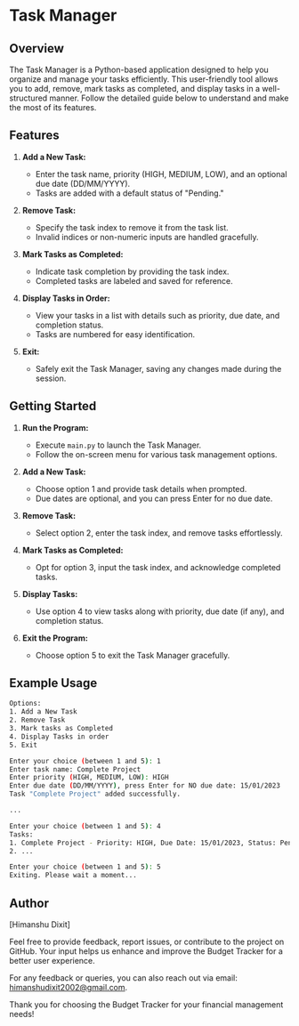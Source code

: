 # Task Manager

## Overview

The Task Manager is a Python-based application designed to help you organize and manage your tasks efficiently. This user-friendly tool allows you to add, remove, mark tasks as completed, and display tasks in a well-structured manner. Follow the detailed guide below to understand and make the most of its features.

## Features

1. **Add a New Task:**
   - Enter the task name, priority (HIGH, MEDIUM, LOW), and an optional due date (DD/MM/YYYY).
   - Tasks are added with a default status of "Pending."

2. **Remove Task:**
   - Specify the task index to remove it from the task list.
   - Invalid indices or non-numeric inputs are handled gracefully.

3. **Mark Tasks as Completed:**
   - Indicate task completion by providing the task index.
   - Completed tasks are labeled and saved for reference.

4. **Display Tasks in Order:**
   - View your tasks in a list with details such as priority, due date, and completion status.
   - Tasks are numbered for easy identification.

5. **Exit:**
   - Safely exit the Task Manager, saving any changes made during the session.

## Getting Started

1. **Run the Program:**
   - Execute `main.py` to launch the Task Manager.
   - Follow the on-screen menu for various task management options.

2. **Add a New Task:**
   - Choose option 1 and provide task details when prompted.
   - Due dates are optional, and you can press Enter for no due date.

3. **Remove Task:**
   - Select option 2, enter the task index, and remove tasks effortlessly.

4. **Mark Tasks as Completed:**
   - Opt for option 3, input the task index, and acknowledge completed tasks.

5. **Display Tasks:**
   - Use option 4 to view tasks along with priority, due date (if any), and completion status.

6. **Exit the Program:**
   - Choose option 5 to exit the Task Manager gracefully.

## Example Usage

```bash
Options:
1. Add a New Task
2. Remove Task
3. Mark tasks as Completed
4. Display Tasks in order
5. Exit

Enter your choice (between 1 and 5): 1
Enter task name: Complete Project
Enter priority (HIGH, MEDIUM, LOW): HIGH
Enter due date (DD/MM/YYYY), press Enter for NO due date: 15/01/2023
Task "Complete Project" added successfully.

...

Enter your choice (between 1 and 5): 4
Tasks:
1. Complete Project - Priority: HIGH, Due Date: 15/01/2023, Status: Pending
2. ...

Enter your choice (between 1 and 5): 5
Exiting. Please wait a moment...
```

## Author

[Himanshu Dixit]

Feel free to provide feedback, report issues, or contribute to the project on GitHub. Your input helps us enhance and improve the Budget Tracker for a better user experience.

For any feedback or queries, you can also reach out via email: himanshudixit2002@gmail.com.

Thank you for choosing the Budget Tracker for your financial management needs!

